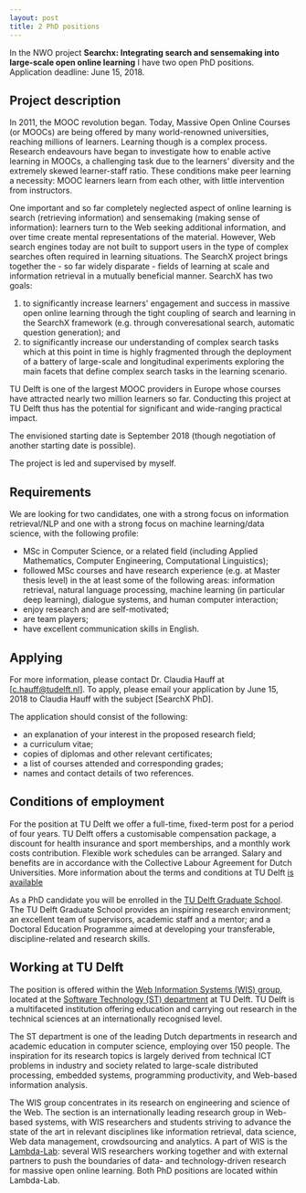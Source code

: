 ```yaml
---
layout: post
title: 2 PhD positions
---
```


In the NWO project **Searchx: Integrating search and sensemaking into large-scale open online learning** I have two open PhD positions. 
Application deadline: June 15, 2018.

## Project description

In 2011, the MOOC revolution began. Today, Massive Open Online Courses (or MOOCs) are being offered by many 
world-renowned universities, reaching millions of learners. Learning though is a complex process. Research endeavours 
have began to investigate how to enable active learning in MOOCs, a challenging task due to the learners' diversity and 
the extremely skewed learner-staff ratio. These conditions make peer learning a necessity: MOOC learners learn from each other, 
with little intervention from instructors.

One important and so far completely neglected aspect of online learning is search (retrieving information) and sensemaking 
(making sense of information): learners turn to the Web seeking additional information, and over time create mental representations 
of the material. However, Web search engines today are not built to support users in the type of complex searches often required in 
learning situations. The SearchX project brings together the - so far widely disparate - fields of learning at scale and information 
retrieval in a mutually beneficial manner. SearchX has two goals: 

1. to significantly increase learners' engagement and success in massive open online learning through the tight coupling of 
search and learning in the SearchX framework (e.g. through converesational search, automatic question generation); and
2. to significantly increase our understanding of complex search tasks which at this point in time is highly fragmented 
through the deployment of a battery of large-scale and longitudinal experiments exploring the main facets that define complex search tasks in the learning scenario.

TU Delft is one of the largest MOOC providers in Europe whose courses have attracted nearly two million learners so far. 
Conducting this project at TU Delft thus has the potential for significant and wide-ranging practical impact.

The envisioned starting date is September 2018 (though negotiation of another starting date is possible).

The project is led and supervised by myself.


## Requirements

We are looking for two candidates, one with a strong focus on information retrieval/NLP and one with a strong focus on 
machine learning/data science, with the following profile:

- MSc in Computer Science, or a related field (including Applied Mathematics, Computer Engineering, Computational Linguistics);
- followed MSc courses and have research experience (e.g. at Master thesis level) in the at least some of the following areas: information retrieval, natural language processing, machine learning (in particular deep learning), dialogue systems, and human computer interaction;
- enjoy research and are self-motivated;
- are team players;
- have excellent communication skills in English.


## Applying

For more information, please contact Dr. Claudia Hauff at [c.hauff@tudelft.nl].
To apply, please email your application by June 15, 2018 to Claudia Hauff with the subject [SearchX PhD].

The application should consist of the following:

- an explanation of your interest in the proposed research field;
- a curriculum vitae;
- copies of diplomas and other relevant certificates;
- a list of courses attended and corresponding grades;
- names and contact details of two references.


## Conditions of employment

For the position at TU Delft we offer a full-time, fixed-term post for a period of four years. 
TU Delft offers a customisable compensation package, a discount for health insurance and sport memberships, 
and a monthly work costs contribution. Flexible work schedules can be arranged. Salary and benefits are in accordance with 
the Collective Labour Agreement for Dutch Universities. More information about the terms and conditions at 
TU Delft [is available](https://www.tudelft.nl/en/about-tu-delft/working-at-tu-delft/phds-at-tu-delft/)

As a PhD candidate you will be enrolled in the [TU Delft Graduate School](https://www.tudelft.nl/en/education/programmes/phd/). The TU Delft Graduate School provides an inspiring 
research environment; an excellent team of supervisors, academic staff and a mentor; and a Doctoral Education Programme 
aimed at developing your transferable, discipline-related and research skills. 


## Working at TU Delft

The position is offered within the [Web Information Systems (WIS) group](http://www.wis.ewi.tudelft.nl/), located at the 
[Software Technology (ST) department](http://www.st.ewi.tudelft.nl/) at TU Delft. TU Delft is a multifaceted institution 
offering education and carrying out research in the technical sciences at an internationally recognised level. 

The ST department is one of the leading Dutch departments in research and academic education in computer science, 
employing over 150 people. The inspiration for its research topics is largely derived from technical ICT problems in 
industry and society related to large-scale distributed processing, embedded systems, programming productivity, 
and Web-based information analysis.

The WIS group concentrates in its research on engineering and science of the Web. The section is an internationally 
leading research group in Web-based systems, with WIS researchers and students striving to advance the state of the art in 
relevant disciplines like information retrieval, data science, Web data management, crowdsourcing and analytics. A part of 
WIS is the [Lambda-Lab](https://bit.ly/lambda-lab): several WIS researchers working together and with external partners 
to push the boundaries of data- and technology-driven research for massive open online learning. Both PhD positions 
are located within Lambda-Lab.

